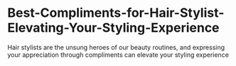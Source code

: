 # Best-Compliments-for-Hair-Stylist-Elevating-Your-Styling-Experience
Hair stylists are the unsung heroes of our beauty routines, and expressing your appreciation through compliments can elevate your styling experience
